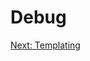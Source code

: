 Debug
=====


[Next: Templating](https://github.com/rimolive/openshift-development-workshop/blob/master/workshop/templating.md)
